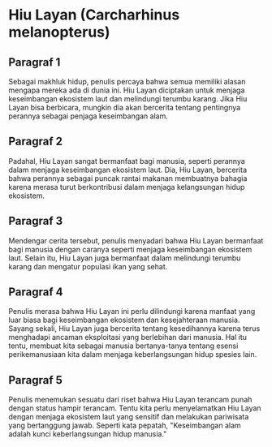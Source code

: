 # Hiu Layan (Carcharhinus melanopterus)

## Paragraf 1

Sebagai makhluk hidup, penulis percaya bahwa semua memiliki alasan mengapa mereka ada di dunia ini. Hiu Layan diciptakan untuk menjaga keseimbangan ekosistem laut dan melindungi terumbu karang. Jika Hiu Layan bisa berbicara, mungkin dia akan bercerita tentang pentingnya perannya sebagai penjaga keseimbangan alam.

## Paragraf 2

Padahal, Hiu Layan sangat bermanfaat bagi manusia, seperti perannya dalam menjaga keseimbangan ekosistem laut. Dia, Hiu Layan, bercerita bahwa perannya sebagai puncak rantai makanan membuatnya bahagia karena merasa turut berkontribusi dalam menjaga kelangsungan hidup ekosistem.

## Paragraf 3

Mendengar cerita tersebut, penulis menyadari bahwa Hiu Layan bermanfaat bagi manusia dengan caranya seperti menjaga keseimbangan ekosistem laut. Selain itu, Hiu Layan juga bermanfaat dalam melindungi terumbu karang dan mengatur populasi ikan yang sehat.

## Paragraf 4

Penulis merasa bahwa Hiu Layan ini perlu dilindungi karena manfaat yang luar biasa bagi keseimbangan ekosistem dan kesejahteraan manusia. Sayang sekali, Hiu Layan juga bercerita tentang kesedihannya karena terus menghadapi ancaman eksploitasi yang berlebihan dari manusia. Hal itu tentu, membuat kita sebagai manusia bertanya-tanya tentang esensi perikemanusiaan kita dalam menjaga keberlangsungan hidup spesies lain.

## Paragraf 5

Penulis menemukan sesuatu dari riset bahwa Hiu Layan terancam punah dengan status hampir terancam. Tentu kita perlu menyelamatkan Hiu Layan dengan menjaga ekosistem laut yang sensitif dan melakukan pariwisata yang bertanggung jawab. Seperti kata pepatah, "Keseimbangan alam adalah kunci keberlangsungan hidup manusia."
